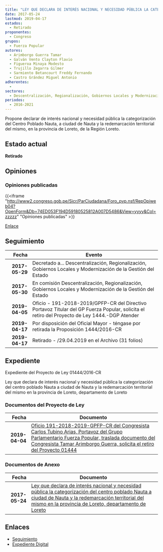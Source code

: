 ```yaml
---
title: "LEY QUE DECLARA DE INTERÉS NACIONAL Y NECESIDAD PÚBLICA LA CATEGORIZACIÓN DEL CENTRO POBLADO NAUTA, A CIUDAD DE NAUTA, Y LA REDEMARCACIÓN TERRITORIAL DEL MISMO EN LA PROVINCIA DE LORETO, DEPARTAMENTO DE LORETO."
date: 2017-05-24
lastmod: 2019-04-17
estados: 
  - Retirado
proponentes: 
  - Congreso
grupos: 
  - Fuerza Popular
autores: 
  - Arimborgo Guerra Tamar
  - Galván Vento Clayton Flavio
  - Figueroa Minaya Modesto
  - Trujillo Zegarra Gilmer
  - Sarmiento Betancourt Freddy Fernando
  - Castro Grández Miguel Antonio
adherentes: 
  - 
sectores: 
  - Descentralización, Regionalización, Gobiernos Locales y Modernización de la Gestión del Estado
periodos: 
  - 2016-2021
---
```


Propone declarar de interés nacional y necesidad pública la categorización del Centro Poblado Nauta, a ciudad de Nauta y la redemarcación territorial del mismo, en la provincia de Loreto, de la Región Loreto.


## Estado actual

**Retirado**

## Opiniones

### Opiniones publicadas

{{<iframe "http://www2.congreso.gob.pe/Sicr/ParCiudadana/Foro_pvp.nsf/RepOpiweb04?OpenForm&Db=74ED053F194D59180525812A007D5486&View=yyyy&Col=zzzzz" "Opiniones publicadas" >}}

[Enlace](http://www2.congreso.gob.pe/Sicr/ParCiudadana/Foro_pvp.nsf/RepOpiweb04?OpenForm&Db=74ED053F194D59180525812A007D5486&View=yyyy&Col=zzzzz)

## Seguimiento

| Fecha | Evento |
|------:|--------|
| **2017-05-29** | Decretado a... Descentralización, Regionalización, Gobiernos Locales y Modernización de la Gestión del Estado|
| **2017-05-30** | En comisión Descentralización, Regionalización, Gobiernos Locales y Modernización de la Gestión del Estado|
| **2019-04-05** | Oficio - 191-2018-2019/GPFP-CR del Directivo Portavoz Titular del GP Fuerza Popular, solicita el retiro del Proyecto de Ley 1444.-DGP Atender|
| **2019-04-17** | Por disposición del Oficial Mayor - téngase por retirada la Proposición 1444/2016-CR|
| **2019-04-17** | Retirado - /29.04.2019 en el Archivo (31 folios)|


## Expediente

Expediente del Proyecto de Ley 01444/2016-CR

Ley que declara de interés nacional y necesidad pública la categorización del centro poblado Nauta a ciudad de Nauta y la redemarcación territorial del mismo en la provincia de Loreto, departamento de Loreto


### Documentos del Proyecto de Ley

| Fecha | Documento |
|------:|--------|
| **2019-04-04** | [Oficio 191-2018-2019-GPFP-CR del Congresista Carlos Tubino Arias, Portavoz del Grupo Parlamentario Fuerza Popular, traslada documento del Congresista Tamar Arimborgo Guerra, solicita el retiro del Proyecto 01444](http://www.leyes.congreso.gob.pe/Documentos/2016_2021/Oficios/Grupos_Parlamentarios/OFICIO-191-2018-2019-GPFP-CR.pdf) |

### Documentos de Anexo

| Fecha | Documento |
|------:|--------|
| **2017-05-24** | [Ley que declara de interés nacional y necesidad pública la categorización del centro poblado Nauta a ciudad de Nauta y la redemarcación territorial del mismo en la provincia de Loreto, departamento de Loreto](http://www.leyes.congreso.gob.pe/Documentos/2016_2021/Proyectos_de_Ley_y_de_Resoluciones_Legislativas/PL0144420170524.pdf) |

## Enlaces 

- [Seguimiento](http://www2.congreso.gob.pe/Sicr/TraDocEstProc/CLProLey2016.nsf/f7fff46988ca05b1052578e100829cc7/2f7249922b44af990525812a007977e9?OpenDocument)
- [Expediente Digital](http://www2.congreso.gob.pehttp://www2.congreso.gob.pe/Sicr/TraDocEstProc/CLProLey2016.nsf/f7fff46988ca05b1052578e100829cc7/2f7249922b44af990525812a007977e9?OpenDocument&Click=05257FB7005EB655.eb71d0cf91d8294e05256cdf006b5706/$Body/0.1C6C)
